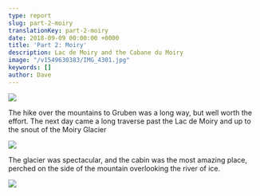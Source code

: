 ```yaml
---
type: report
slug: part-2-moiry
translationKey: part-2-moiry
date: 2018-09-09 00:00:00 +0000
title: 'Part 2: Moiry'
description: Lac de Moiry and the Cabane du Moiry
image: "/v1549630383/IMG_4301.jpg"
keywords: []
author: Dave
---
```

![](https://res.cloudinary.com/wildernessprime/image/upload/w_800,dpr_auto/v1549633470/IMG_4374.jpg)

The hike over the mountains to Gruben was a long way, but well worth the effort. The next day came a long traverse past the Lac de Moiry and up to the snout of the Moiry Glacier

![](https://res.cloudinary.com/wildernessprime/image/upload/w_800,dpr_auto/v1549643721/IMG_4416.jpg)

The glacier was spectacular, and the cabin was the most amazing place, perched on the side of the mountain overlooking the river of ice.

![](https://res.cloudinary.com/wildernessprime/image/upload/w_800,dpr_auto/v1549643855/IMG_4430%20%281%29.jpg)